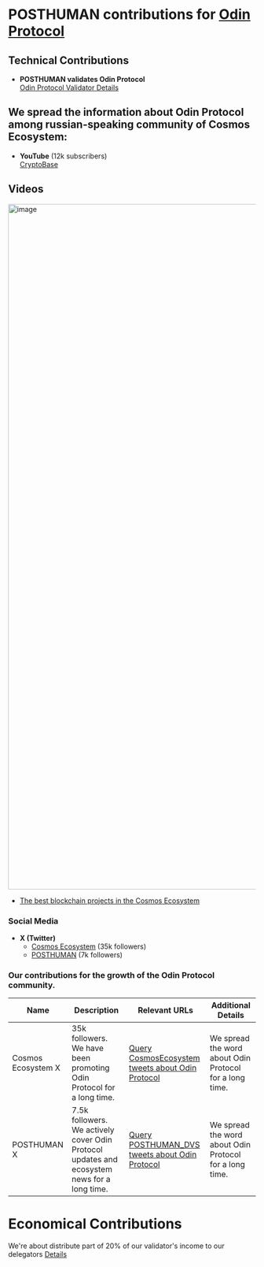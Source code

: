 
# POSTHUMAN contributions for [Odin Protocol](https://www.odinprotocol.io/)

## Technical Contributions
- **POSTHUMAN validates Odin Protocol**  
  [Odin Protocol Validator Details]()
  
## We spread the information about Odin Protocol among russian-speaking community of Cosmos Ecosystem:
- **YouTube** (12k subscribers)  
  [CryptoBase](https://www.youtube.com/@CRYPTOBASED)

## Videos  
<img width="2551" height="1392" alt="image" src="https://github.com/user-attachments/assets/ba6381fb-477d-4762-b19e-06cd02f865ff" />

- [The best blockchain projects in the Cosmos Ecosystem](https://www.youtube.com/watch?v=kOCAyx-oILw)  

### Social Media
- **X (Twitter)**  
  - [Cosmos Ecosystem](https://x.com/CosmosEcosystem) (35k followers)  
  - [POSTHUMAN](https://x.com/POSTHUMAN_DVS) (7k followers)

### Our contributions for the growth of the Odin Protocol community.

| Name               | Description                                              | Relevant URLs                                                                                      | Additional Details                                          |
|--------------------|-----------------------------------------------------------|---------------------------------------------------------------------------------------------------|--------------------------------------------------------------|
| Cosmos Ecosystem X | 35k followers. We have been promoting Odin Protocol for a long time. | [Query CosmosEcosystem tweets about Odin Protocol](https://x.com/search?q=from%3ACosmosEcosystem%20Odinprotocol&src=typed_query&f=live) | We spread the word about Odin Protocol for a long time. |
| POSTHUMAN X        | 7.5k followers. We actively cover Odin Protocol updates and ecosystem news for a long time. | [Query POSTHUMAN_DVS tweets about Odin Protocol](https://x.com/search?q=from%3APOSTHUMAN_DVS%20Odinprotocol&src=typed_query&f=live) | We spread the word about Odin Protocol for a long time. | 

# Economical Contributions
 We're about distribute part of 20% of our validator's income to our delegators [Details](https://posthuman.digital/phmn)
